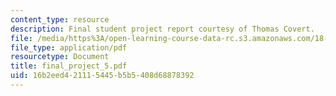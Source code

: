 ```yaml
---
content_type: resource
description: Final student project report courtesy of Thomas Covert.
file: /media/https%3A/open-learning-course-data-rc.s3.amazonaws.com/18-06ci-linear-algebra-communications-intensive-spring-2004/16b2eed421115445b5b5408d68878392_final_project_5.pdf
file_type: application/pdf
resourcetype: Document
title: final_project_5.pdf
uid: 16b2eed4-2111-5445-b5b5-408d68878392
---
```

